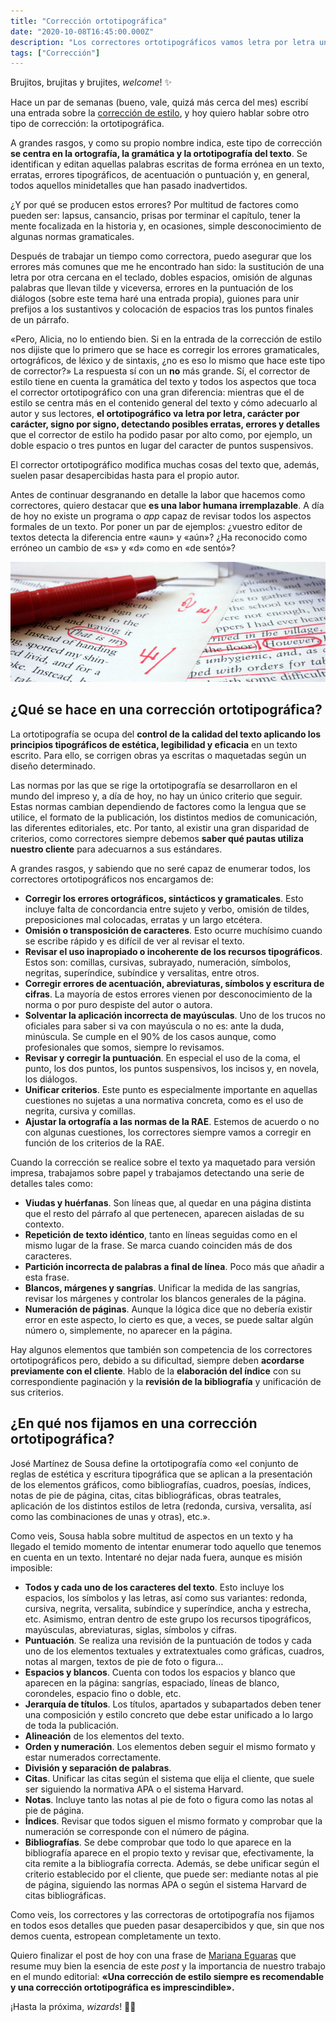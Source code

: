 ```yaml
---
title: "Corrección ortotipográfica"
date: "2020-10-08T16:45:00.000Z"
description: "Los correctores ortotipográficos vamos letra por letra unificando el formato y detectando erratas y errores gramaticales, ortográficos y tipográficos."
tags: ["Corrección"]
---
```

Brujitos, brujitas y brujites, _welcome_! ✨

Hace un par de semanas (bueno, vale, quizá más cerca del mes) escribí una entrada sobre la [corrección de estilo](https://aliciaroma.es/blog/correccion-de-estilo/), y hoy quiero hablar sobre otro tipo de corrección: la ortotipográfica.

A grandes rasgos, y como su propio nombre indica, este tipo de corrección **se centra en la ortografía, la gramática y la ortotipografía del texto**. Se identifican y editan aquellas palabras escritas de forma errónea en un texto, erratas, errores tipográficos, de acentuación o puntuación y, en general, todos aquellos minidetalles que han pasado inadvertidos. 

¿Y por qué se producen estos errores? Por multitud de factores como pueden ser: lapsus, cansancio, prisas por terminar el capítulo, tener la mente focalizada en la historia y, en ocasiones, simple desconocimiento de algunas normas gramaticales.

Después de trabajar un tiempo como correctora, puedo asegurar que los errores más comunes que me he encontrado han sido: la sustitución de una letra por otra cercana en el teclado, dobles espacios, omisión de algunas palabras que llevan tilde y viceversa, errores en la puntuación de los diálogos (sobre este tema haré una entrada propia), guiones para unir prefijos a los sustantivos y colocación de espacios tras los puntos finales de un párrafo.

«Pero, Alicia, no lo entiendo bien. Si en la entrada de la corrección de estilo nos dijiste que lo primero que se hace es corregir los errores gramaticales, ortográficos, de léxico y de sintaxis, ¿no es eso lo mismo que hace este tipo de corrector?» La respuesta sí con un **no** más grande. Sí, el corrector de estilo tiene en cuenta la gramática del texto y todos los aspectos que toca el corrector ortotipográfico con una gran diferencia: mientras que el de estilo se centra más en el contenido general del texto y cómo adecuarlo al autor y sus lectores, **el ortotipográfico va letra por letra, carácter por carácter, signo por signo, detectando posibles erratas, errores y detalles** que el corrector de estilo ha podido pasar por alto como, por ejemplo, un doble espacio o tres puntos en lugar del caracter de puntos suspensivos.

El corrector ortotipográfico modifica muchas cosas del texto que, además, suelen pasar desapercibidas hasta para el propio autor. 

Antes de continuar desgranando en detalle la labor que hacemos como correctores, quiero destacar que **es una labor humana irremplazable**. A día de hoy no existe un programa o _app_ capaz de revisar todos los aspectos formales de un texto. Por poner un par de ejemplos: ¿vuestro editor de textos detecta la diferencia entre «aun» y «aún»? ¿Ha reconocido como erróneo un cambio de «s» y «d» como en «de sentó»?

![Imagen de: Write on!](./corrector-ortotipo.jpg)


## ¿Qué se hace en una corrección ortotipográfica?

La ortotipografía se ocupa del **control de la calidad del texto aplicando los principios tipográficos de estética, legibilidad y eficacia** en un texto escrito. Para ello, se corrigen obras ya escritas o maquetadas según un diseño determinado.

Las normas por las que se rige la ortotipografía se desarrollaron en el mundo del impreso y, a día de hoy, no hay un único criterio que seguir. Estas normas cambian dependiendo de factores como la lengua que se utilice, el formato de la publicación, los distintos medios de comunicación, las diferentes editoriales, etc. Por tanto, al existir una gran disparidad de criterios, como correctores siempre debemos **saber qué pautas utiliza nuestro cliente** para adecuarnos a sus estándares.

A grandes rasgos, y sabiendo que no seré capaz de enumerar todos, los correctores ortotipográficos nos encargamos de:

*   **Corregir los errores ortográficos, sintácticos y gramaticales**. Esto incluye falta de concordancia entre sujeto y verbo, omisión de tildes, preposiciones mal colocadas, erratas y un largo etcétera.
*   **Omisión o transposición de caracteres**. Esto ocurre muchísimo cuando se escribe rápido y es difícil de ver al revisar el texto.
*   **Revisar el uso inapropiado o incoherente de los recursos tipográficos**. Estos son: comillas, cursivas, subrayado, numeración, símbolos, negritas, superíndice, subíndice y versalitas, entre otros.
*   **Corregir errores de acentuación, abreviaturas, símbolos y escritura de cifras**. La mayoría de estos errores vienen por desconocimiento de la norma o por puro despiste del autor o autora.
*   **Solventar la aplicación incorrecta de mayúsculas**. Uno de los trucos no oficiales para saber si va con mayúscula o no es: ante la duda, minúscula. Se cumple en el 90% de los casos aunque, como profesionales que somos, siempre lo revisamos.
*   **Revisar y corregir la puntuación**. En especial el uso de la coma, el punto, los dos puntos, los puntos suspensivos, los incisos y, en novela, los diálogos.
*   **Unificar criterios**. Este punto es especialmente importante en aquellas cuestiones no sujetas a una normativa concreta, como es el uso de negrita, cursiva y comillas.
*   **Ajustar la ortografía a las normas de la RAE**. Estemos de acuerdo o no con algunas cuestiones, los correctores siempre vamos a corregir en función de los criterios de la RAE.

Cuando la corrección se realice sobre el texto ya maquetado para versión impresa, trabajamos sobre papel y trabajamos detectando una serie de detalles tales como:

*   **Viudas y huérfanas**. Son líneas que, al quedar en una página distinta que el resto del párrafo al que pertenecen, aparecen aisladas de su contexto. 
*   **Repetición de texto idéntico**, tanto en líneas seguidas como en el mismo lugar de la frase. Se marca cuando coinciden más de dos caracteres.
*   **Partición incorrecta de palabras a final de línea**. Poco más que añadir a esta frase.
*   **Blancos, márgenes y sangrías**. Unificar la medida de las sangrías, revisar los márgenes y controlar los blancos generales de la página.
*   **Numeración de páginas**. Aunque la lógica dice que no debería existir error en este aspecto, lo cierto es que, a veces, se puede saltar algún número o, simplemente, no aparecer en la página.

Hay algunos elementos que también son competencia de los correctores ortotipográficos pero, debido a su dificultad, siempre deben **acordarse previamente con el cliente**. Hablo de la **elaboración del índice** con su correspondiente paginación y la **revisión de la bibliografía** y unificación de sus criterios.


## ¿En qué nos fijamos en una corrección ortotipográfica?

José Martínez de Sousa define la ortotipografía como «el conjunto de reglas de estética y escritura tipográfica que se aplican a la presentación de los elementos gráficos, como bibliografías, cuadros, poesías, índices, notas de pie de página, citas, citas bibliográficas, obras teatrales, aplicación de los distintos estilos de letra (redonda, cursiva, versalita, así como las combinaciones de unas y otras), etc.».

Como veis, Sousa habla sobre multitud de aspectos en un texto y ha llegado el temido momento de intentar enumerar todo aquello que tenemos en cuenta en un texto. Intentaré no dejar nada fuera, aunque es misión imposible:

*   **Todos y cada uno de los caracteres del texto**. Esto incluye los espacios, los símbolos y las letras, así como sus variantes: redonda, cursiva, negrita, versalita, subíndice y superíndice, ancha y estrecha, etc. Asimismo, entran dentro de este grupo los recursos tipográficos, mayúsculas, abreviaturas, siglas, símbolos y cifras. 
*   **Puntuación**. Se realiza una revisión de la puntuación de todos y cada uno de los elementos textuales y extratextuales como gráficas, cuadros, notas al margen, textos de pie de foto o figura…
*   **Espacios y blancos**. Cuenta con todos los espacios y blanco que aparecen en la página: sangrías, espaciado, líneas de blanco, corondeles, espacio fino o doble, etc.
*   **Jerarquía de títulos**. Los títulos, apartados y subapartados deben tener una composición y estilo concreto que debe estar unificado a lo largo de toda la publicación.
*   **Alineación** de los elementos del texto.
*   **Orden y numeración**. Los elementos deben seguir el mismo formato y estar numerados correctamente.
*   **División y separación de palabras**.
*   **Citas**. Unificar las citas según el sistema que elija el cliente, que suele ser siguiendo la normativa APA o el sistema Harvard.
*   **Notas**. Incluye tanto las notas al pie de foto o figura como las notas al pie de página.
*   **Índices**. Revisar que todos siguen el mismo formato y comprobar que la numeración se corresponde con el número de página.
*   **Bibliografías**. Se debe comprobar que todo lo que aparece en la bibliografía aparece en el propio texto y revisar que, efectivamente, la cita remite a la bibliografía correcta. Además, se debe unificar según el criterio establecido por el cliente, que puede ser: mediante notas al pie de página, siguiendo las normas APA o según el sistema Harvard de citas bibliográficas.

Como veis, los correctores y las correctoras de ortotipografía nos fijamos en todos esos detalles que pueden pasar desapercibidos y que, sin que nos demos cuenta, estropean completamente un texto.

Quiero finalizar el post de hoy con una frase de [Mariana Eguaras](https://marianaeguaras.com/) que resume muy bien la esencia de este _post_ y la importancia de nuestro trabajo en el mundo editorial: **«Una corrección de estilo siempre es recomendable y una corrección ortotipográfica es imprescindible».**

¡Hasta la próxima, _wizards_! 🧙‍♀️
